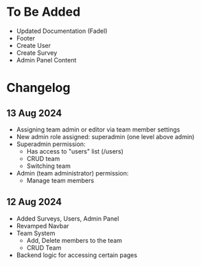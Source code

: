 # To Be Added
- Updated Documentation (Fadel)
- Footer
- Create User
- Create Survey
- Admin Panel Content

# Changelog
## 13 Aug 2024
- Assigning team admin or editor via team member settings
- New admin role assigned: superadmin (one level above admin)
- Superadmin permission:
  - Has access to "users" list (/users)
  - CRUD team
  - Switching team
- Admin (team administrator) permission:
  - Manage team members

## 12 Aug 2024
- Added Surveys, Users, Admin Panel
- Revamped Navbar
- Team System
    -  Add, Delete members to the team
    -  CRUD Team
- Backend logic for accessing certain pages
